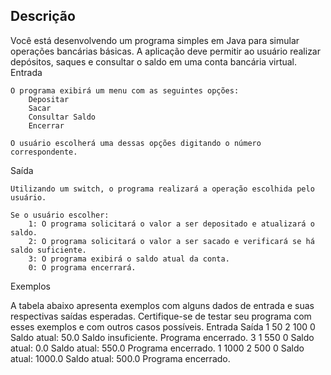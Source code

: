 ## Descrição

Você está desenvolvendo um programa simples em Java para simular operações bancárias básicas. A aplicação deve permitir ao usuário realizar depósitos, saques e consultar o saldo em uma conta bancária virtual.
Entrada

    O programa exibirá um menu com as seguintes opções:
        Depositar
        Sacar
        Consultar Saldo
        Encerrar

    O usuário escolherá uma dessas opções digitando o número correspondente.

Saída

    Utilizando um switch, o programa realizará a operação escolhida pelo usuário.

    Se o usuário escolher:
        1: O programa solicitará o valor a ser depositado e atualizará o saldo.
        2: O programa solicitará o valor a ser sacado e verificará se há saldo suficiente.
        3: O programa exibirá o saldo atual da conta.
        0: O programa encerrará.

Exemplos

A tabela abaixo apresenta exemplos com alguns dados de entrada e suas respectivas saídas esperadas. Certifique-se de testar seu programa com esses exemplos e com outros casos possíveis.
Entrada 	Saída
1
50
2
100
0 	Saldo atual: 50.0
Saldo insuficiente.
Programa encerrado.
3
1
550 
0 	Saldo atual: 0.0
Saldo atual: 550.0
Programa encerrado.
1
1000
2
500
0 	Saldo atual: 1000.0
Saldo atual: 500.0
Programa encerrado.
